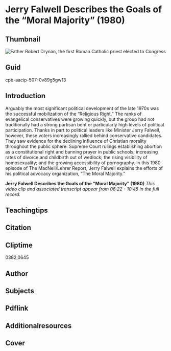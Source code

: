 # Jerry Falwell Describes the Goals of the “Moral Majority” (1980)

## Thumbnail

![Father Robert Drynan, the first Roman Catholic priest elected to Congress](https://s3.amazonaws.com/americanarchive.org/primary_source_sets/10_Conservatism.jpg "Father Robert Drynan, the first Roman Catholic priest elected to Congress")


## Guid
cpb-aacip-507-0v89g5gw13 

## Introduction

Arguably the most significant political development of the late 1970s was the successful mobilization of the “Religious Right.” The ranks of evangelical conservatives were growing quickly, but the group had not traditionally had a strong partisan bent or particularly high levels of political participation. Thanks in part to political leaders like Minister Jerry Falwell, however, these voters increasingly rallied behind conservative candidates. They saw evidence for the declining influence of Christian morality throughout the public sphere: Supreme Court rulings establishing abortion as a constitutional right and banning prayer in public schools; increasing rates of divorce and childbirth out of wedlock; the rising visibility of homosexuality; and the growing accessibility of pornography. In this 1980 episode of The MacNeil/Lehrer Report, Jerry Falwell explains the efforts of his political advocacy organization, “The Moral Majority.” 

<b>Jerry Falwell Describes the Goals of the “Moral Majority” (1980)</b>
<i>This video clip and associated transcript appear from 06:22 - 10:45 in the full record.</i>

## Teachingtips

## Citation

## Cliptime

0382,0645

## Author
## Subjects
## Pdflink
## Additionalresources
## Cover


